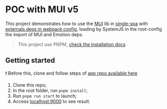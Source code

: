 # POC with MUI v5

This project demonstrates how to use the [MUI](https://mui.com/) lib in [single-spa](https://single-spa.js.org/) with [externals deps in webpack config](https://webpack.js.org/configuration/externals/#string-1), loading by SystemJS in the root-config the import of MUI and Emotion deps.

> This project use PNPM, [check the installation docs](https://pnpm.io/installation)

## Getting started

:exclamation: Before this, clone and follow steps of [app repo available here](#)

1. Clone this repo;
2. In the root folder, run `pnpm install`;
3. Run `pnpm run start` to launch;
4. Access [localhost:9000](http://localhost:9000/) to see result.
